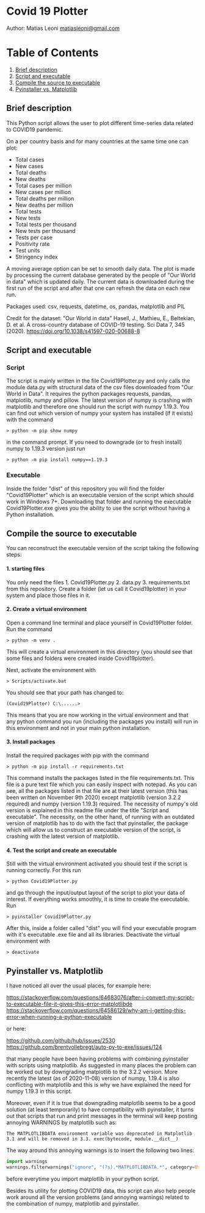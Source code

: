 # Covid 19 Plotter
Author: Matías Leoni
matiasleoni@gmail.com

# Table of Contents
1. [Brief description](#example)
2. [Script and executable](#example2)
3. [Compile the source to executable](#third-example)
4. [Pyinstaller vs. Matplotlib](#fourth-example)

## Brief description
This Python script allows the user to plot different time-series data related to COVID19 pandemic.

On a per country basis and for many countries at the same time one can plot:
- Total cases
- New cases
- Total deaths
- New deaths
- Total cases per million
- New cases per million
- Total deaths per million
- New deaths per million
- Total tests
- New tests
- Total tests per thousand
- New tests per thousand
- Tests per case
- Positivity rate
- Test units
- Stringency index

A moving average option can be set to smooth daily data. The plot is made by processing the current database generated by the people of "Our World in data" which is updated daily. The current data is downloaded during the first run of the script and after that one can refresh the data on each new run.

Packages used: csv, requests, datetime, os, pandas, matplotlib and PIL

Credit for the dataset:
"Our World in data"
Hasell, J., Mathieu, E., Beltekian, D. et al. A cross-country database of COVID-19 testing.
Sci Data 7, 345 (2020). https://doi.org/10.1038/s41597-020-00688-8


## Script and executable

### Script
The script is mainly written in the file Covid19Plotter.py and only calls the module data.py with structural data of the csv files downloaded from "Our World in Data". It requires the python packages requests, pandas, matplotlib, numpy and pillow. The latest version of numpy is crashing with matplotlib and therefore one should run the script with numpy 1.19.3. You can find out which version of numpy your system has installed (if it exists) with the command
```
> python -m pip show numpy
```
in the command prompt. If you need to downgrade (or to fresh install) numpy to 1.19.3 version just run
```
> python -m pip install numpy==1.19.3
```

### Executable
Inside the folder "dist" of this repository you will find the folder "Covid19Plotter" which is an executable version of the script which should work in Windows 7+. Downloading that folder and running the executable Covid19Plotter.exe gives you the ability to use the script without having a Python installation.

## Compile the source to executable

You can reconstruct the executable version of the script taking the following steps:

#### 1. starting files

You only need the files
	1. Covid19Plotter.py
	2. data.py
	3. requirements.txt
from this repository. Create a folder (let us call it Covid19plotter) in your system and place those files in it.

#### 2. Create a virtual environment

Open a command line terminal and place yourself in Covid19Plotter folder. Run the command
```
> python -m venv .
```
This will create a virtual environment in this directory (you should see that some files and folders were created inside Covid19plotter). 

Next, activate the environment with
```
> Scripts/activate.bat
```
You should see that your path has changed to:
```
(Covid19Plotter) C:\......>
```
This means that you are now working in the virtual environment and that any python command you run (including the packages you install) will run in this environment and not in your main python installation.

#### 3. Install packages

Install the required packages with pip with the command
```
> python -m pip install -r requirements.txt
```
This command installs the packages listed in the file requirements.txt. This file is a pure text file which you can easily inspect with notepad. As you can see, all the packages listed in that file are at their latest version (this has been written on November 9th 2020) except matplotlib (version 3.2.2 required) and numpy (version 1.19.3) required. The necessity of numpy's old version is explained in this readme file under the title "Script and executable". The necessity, on the other hand, of running with an outdated version of matplotlib has to do with the fact that pyinstaller, the package which will allow us to construct an executable version of the script, is crashing with the latest version of matplotlib.

#### 4. Test the script and create an executable

Still with the virtual environment activated you should test if the script is running correctly. For this run
```
> python Covid19Plotter.py
```
and go through the input/output layout of the script to plot your data of interest. If everything works smoothly, it is time to create the executable. Run
```
> pyinstaller Covid19Plotter.py
```
After this, inside a folder called "dist" you will find your executable program with it's executable .exe file and all its libraries. Deactivate the virtual environment with
```
> deactivate
```


## Pyinstaller vs. Matplotlib

I have noticed all over the usual places, for example here:

https://stackoverflow.com/questions/64683076/after-i-convert-my-script-to-executable-file-it-gives-this-error-matplotlibde
https://stackoverflow.com/questions/64586129/why-am-i-getting-this-error-when-running-a-python-executable

or here:

https://github.com/github/hub/issues/2530
https://github.com/brentvollebregt/auto-py-to-exe/issues/124

that many people have been having problems with combining pyinstaller with scripts using matplotlib. As suggested in many places the problem can be worked out by downgrading matplotlib to the 3.2.2 version. More recently the latest (as of 2020-11-08) version of numpy, 1.19.4 is also conflicting with matplotlib and this is why we have explained the need for numpy 1.19.3 in this script. 

Moreover, even if it is true that downgrading matplotlib seems to be a good solution (at least temporarily) to have compatibility with pyinstaller, it turns out that scripts that run and print messages in the terminal will keep posting annoying WARNINGS by matplotlib such as:

	The MATPLOTLIBDATA environment variable was deprecated in Matplotlib 3.1 and will be removed in 3.3. exec(bytecode, module.__dict__)

The way around this annoying warnings is to insert the following two lines:
```python
import warnings
warnings.filterwarnings("ignore", "(?s).*MATPLOTLIBDATA.*", category=UserWarning)
```
before everytime you import matplotlib in your python script.

Besides its utility for plotting COVID19 data, this script can also help people work around all the version problems (and annoying warnings) related to the combination of numpy, matplotlib and pyinstaller.

